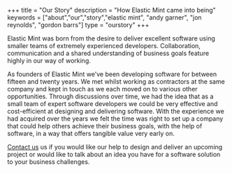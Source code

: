+++
title =  "Our Story"
description = "How Elastic Mint came into being"
keywords = ["about","our","story","elastic mint", "andy garner", "jon reynolds", "gordon barrs"]
type = "ourstory"
+++

Elastic Mint was born from the desire to deliver excellent software using smaller teams of extremely experienced developers. Collaboration, communication and a shared understanding of business goals feature highly in our way of working. 

As founders of Elastic Mint we’ve been developing software for between fifteen and twenty years.   We met whilst working as contractors at the same company and kept in touch as we each moved on to various other opportunities.  Through discussions over time, we had the idea that as a small team of expert software developers we could be very effective and cost-efficient at designing and delivering software. With the experience we had acquired over the years we felt the time was right to set up a company that could help others achieve their business goals, with the help of software, in a way that offers tangible value very early on.

[Contact us](/#contact) us if you would like our help to design and deliver an upcoming project or would like to talk about an idea you have for a software solution to your business challenges.



